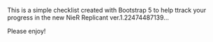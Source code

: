 This is a simple checklist created with Bootstrap 5 to help ttrack your progress in the new NieR Replicant ver.1.22474487139...

Please enjoy!
